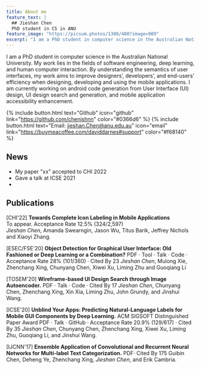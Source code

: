 ```yaml
---
title: About me
feature_text: |
  ## Jieshan Chen
  PhD student in CS in ANU
feature_image: "https://picsum.photos/1300/400?image=989"
excerpt: "I am a PhD student in computer science in the Australian National University. My work lies in the fields of software engineering, deep learning, and human computer interaction. By understanding the semantics of user interfaces, my work aims to improve designers’, developers’, and end-users’ efficiency when designing, developing and using the mobile applications. I am currently working on android code generation from User Interface (UI) design, UI design search and generation, and mobile application accessibility enhancement."
---
```


I am a PhD student in computer science in the Australian National University. My work lies in the fields of software engineering, deep learning, and human computer interaction. By understanding the semantics of user interfaces, my work aims to improve designers’, developers’, and end-users’ efficiency when designing, developing and using the mobile applications. I am currently working on android code generation from User Interface (UI) design, UI design search and generation, and mobile application accessibility enhancement.

{% include button.html text="Github" icon="github" link="https://github.com/chenjshnn" color="#0366d6" %} {% include button.html text="Email: jieshan.Chen@anu.edu.au" icon="email" link="https://buymeacoffee.com/daviddarnes#support" color="#f68140" %} 

## News

- My paper "xx" accepted to CHI 2022
- Gave a talk at ICSE 2021
- 


## Publications

[CHI'22] **Towards Complete Icon Labeling in Mobile Applications** <br />
To appear. Acceptance Rate 12.5% (324/2,597)  <br />
*Jieshan Chen*, Amanda Swearngin, Jason Wu, Titus Barik, Jeffrey Nichols and Xiaoyi Zhang.

[ESEC/FSE'20] **Object Detection for Graphical User Interface: Old Fashioned or Deep Learning or a Combination?**
PDF · Tool · Talk · Code · Acceptance Rate 28% (101/360) · Cited By 23
*Jieshan Chen*, Mulong Xie, Zhenchang Xing, Chunyang Chen, Xiwei Xu, Liming Zhu and Guoqiang Li

[TOSEM'20] **Wireframe-based UI Design Search through Image Autoencoder.**
PDF · Talk · Code · Cited By 17
*Jieshan Chen*, Chunyang Chen, Zhenchang Xing, Xin Xia, Liming Zhu, John Grundy, and Jinshui Wang.


[ICSE'20] **Unblind Your Apps: Predicting Natural-Language Labels for Mobile GUI Components by Deep Learning.**
ACM SIGSOFT Distinguished Paper Award
PDF · Talk · GitHub · Acceptance Rate 20.9% (129/617) · Cited By 35
*Jieshan Chen*, Chunyang Chen, Zhenchang Xing, Xiwei Xu, Liming Zhu, Guoqiang Li, and Jinshui Wang.


[IJCNN'17] **Ensemble Application of Convolutional and Recurrent Neural Networks for Multi-label Text Categorization.**
PDF· Cited By 175
Guibin Chen, Deheng Ye, Zhenchang Xing, *Jieshan Chen*, and Erik Cambria.


